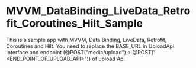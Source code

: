 # MVVM_DataBinding_LiveData_Retrofit_Coroutines_Hilt_Sample
This is a sample app with MVVM, Data Binding, LiveData, Retrofit, Coroutines and Hilt.
You need to replace the BASE_URL in UploadApi Interface and endpoint (@POST("media/upload")->  @POST("<END_POINT_OF_UPLOAD_API>")) of upload Api
